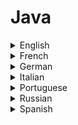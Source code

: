 # Java

<details>
  <summary>English</summary>
  
  ### Materials
- [W3Schools](https://www.w3schools.com/java/default.asp)
- [Awesome-Java](https://github.com/akullpp/awesome-java)
- [Awesome Java](http://java-lang.github.io/awesome-java/)
- [Learn Java Online](https://www.learnjavaonline.org/)
- [Codecademy](https://www.codecademy.com/learn/learn-java)
- [Edx](https://www.edx.org/course/learn-to-program-in-java-1)
- [Java Tutorial for Beginners](https://www.udemy.com/java-tutorial/)
- [Geeks for Geeks](https://www.geeksforgeeks.org/java-how-to-start-learning-java/)
- [Java 101](https://www.javaworld.com/article/2076075/learn-java/core-java-learn-java-from-the-ground-up.html)
- [Programiz](https://www.programiz.com/java-programming)
- [Java Programming Basics](https://www.udacity.com/course/java-programming-basics--ud282)
- [Tutorialspoint](https://www.tutorialspoint.com/java/)
- [Sololearn](https://www.sololearn.com/Course/Java/)
- [IBM Java Intro](https://www.ibm.com/developerworks/java/tutorials/j-introtojava1/index.html)
- [Java for Beginners](https://beginnersbook.com/java-tutorial-for-beginners-with-examples/)
- [Java 8 Tutorial](https://howtodoinjava.com/java-8-tutorial/)
- [Guru 99](https://www.guru99.com/java-tutorial.html)
- [Java in 21 days](https://www.cs.cmu.edu/afs/cs.cmu.edu/user/gchen/www/download/java/LearnJava.pdf)
- [Javatpoint](https://www.javatpoint.com/java-tutorial)
- [Reddit](https://www.reddit.com/r/learnjava/)
- [C4learn](http://www.c4learn.com/javaprogramming/)
- [Home and Learn](https://www.homeandlearn.co.uk/java/java.html)
- [Fresh 2 Fresh](https://fresh2refresh.com/java-tutorial/)
- [Wikiversity](https://en.wikiversity.org/wiki/Learning_Java)
- [Wikipedia](https://en.wikipedia.org/wiki/Java_(programming_language))
- [Java Beginners](https://www.androidauthority.com/java-tutorial-beginners-2-582147/)
- [Princeton Java](https://introcs.cs.princeton.edu/java/home/)
- [Learn X in Y minutes](https://learnxinyminutes.com/docs/java/)
- [Java in One Day](http://www.paradise.caltech.edu/cook/Workshop/Java/Overview.html)
- [Java Source Codes](https://www.programmingsimplified.com/java-source-codes)
- [Data-flair](https://data-flair.training/blogs/java-tutorial/)
- [Java Lessons](https://github.com/mafudge/LearnJava)
- [Java in 30 minutes](https://www.youtube.com/watch?v=WPvGqX-TXP0)
- [Java Full Course](https://www.youtube.com/watch?v=grEKMHGYyns)
- [The New Boston](https://www.youtube.com/watch?v=Hl-zzrqQoSE&amp;list=PLFE2CE09D83EE3E28)
- [Advanced Java](http://enos.itcollege.ee/~jpoial/allalaadimised/reading/Advanced-java.pdf)
- [Java for Beginners](http://staff.um.edu.mt/__data/assets/pdf_file/0010/57169/jn.pdf)
- [Introduction to Programming using Java](https://math.hws.edu/eck/cs124/downloads/javanotes6-linked.pdf)
- [Java Basics](https://www.cs.usfca.edu/~parrt/doc/java/JavaBasics-notes.pdf)
- [Java Programming Basics](http://www.mhhe.com/engcs/compsci/wu2/information/olc/pdf/powerpoint/ppt_ch2.pdf)
- [Java with 101 Examples](https://www.cp.eng.chula.ac.th/books/wp-content/uploads/sites/5/2018/01/java101.pdf)
- [Programming in Java](https://www.cl.cam.ac.uk/teaching/2006/ProgJava/java.pdf)
- [Thinking in Java](http://vergil.chemistry.gatech.edu/resources/programming/pdf/TIJ2.pdf)
- [Intro to Java](https://www.cs.drexel.edu/~spiros/teaching/java.pdf)
- [Java SE6](http://miageprojet2.unice.fr/@api/deki/files/1384/=D61748GC11_EP.pdf)
- [Java Lecture 1](http://www.cs.columbia.edu/~boyaci/courses/w3101_spring_09/Java_Lecture_1.pdf)
- [Java Guide](https://bbarrettchs.weebly.com/uploads/3/7/7/8/37782575/lvp_java_text.pdf)
- [Multithreaded Programming](http://www.buyya.com/java/Chapter14.pdf)
- [Java Tutorial - For Beginners](https://www.youtube.com/watch?v=Yv_4RXyLjL8&ab_channel=TechWithTim)
- [Java Tutorials and Interview Questions](https://boldcoder.blogspot.com)
</details>

<details>
  <summary>French</summary>
  
  ### Materials
- [OpenClassRooms](https://openclassrooms.com/fr/courses/26832-apprenez-a-programmer-en-java)
- [Developpez Java](https://jmdoudoux.developpez.com/cours/developpons/java/)
- [Java les Bases](http://igm.univ-mlv.fr/~duris/JAVA/IR1/JavaLesBases.pdf)
- [Java Bases du Langage](https://fr.wikibooks.org/wiki/Programmation_Java/Bases_du_langage)
- [Livret Java](https://www.emse.fr/~picard/cours/1A/java/livretJava.pdf)
- [Apprendre Java](https://www.ukonline.be/cours/java/apprendre-java)
- [Java](https://fr.wikiversity.org/wiki/Java)
- [Cours Java](http://webpages.lss.supelec.fr/perso/hugues.mounier/Teaching/Java_files/JCours/polyBasesJavaHM.pdf)
</details>

<details>
  <summary>German</summary>
  
  ### Materials
- [Java-Programmieren](http://www.java-programmieren.com/)
- [Java Tutorial](http://www.gailer-net.de/tutorials/java/java-toc.html)
- [Grundlagen der Programmierung](https://www4.fh-swf.de/media/java.pdf)
- [Java 7](https://www.uni-trier.de/fileadmin/urt/doku/java/v70/Java7.pdf)
- [Grafikprogrammierung](http://www.ips.tu-braunschweig.de/struckmann/prog12/grafik.pdf)
- [Objektorientierte](http://www.ips.tu-braunschweig.de/struckmann/prog12/objekt.pdf)
</details>

<details>
  <summary>Italian</summary>
  
  ### Materials
- [Guida Java](https://www.html.it/guide/guida-java/)
- [Introduzione al linguaggio Java](http://pages.di.unipi.it/milazzo/teaching/AA1314-ProgJava/slides/2-Intro-Java.pdf)
- [Programmare in Java](http://vecchio.iet.unipi.it/programmazione-avanzata/files/2015/10/VolumeI.pdf)
- [Java Pratico](https://www.webmasterpoint.org/programmazione/java/java-pratico/)
- [Manuale Pratico di Java](http://www.brescianet.com/appunti/riservata/ManualePraticoJava.pdf)
- [Programmazione di Base](http://www.isib.cnr.it/Paolo.Bison/didattica/corsojava/javabookA.pdf)
- [Corso Java](https://www.quellidiinformatica.org/upload/49/0/CorsoJava.pdf)
- [Linguaggio Java](https://users.dimi.uniud.it/~demis.ballis/java-slides.pdf)
- [Panoramica su Java](http://www.diit.unict.it/users/alongheu/lingtlc/aa1011/lezione03_introjava.pdf)
- [Java Swing](http://www.agentgroup.unimore.it/Zambonelli/didattica/reti/Java/JavaSwing.pdf)
- [Thread in Java](http://www.apogeonline.com/2006/libri/88-503-2397-2/ebook/pdf/2397_Cap18.pdf)
</details>

<details>
  <summary>Portuguese</summary>
  
  ### Materials
- [Guia Completo de Java](https://www.devmedia.com.br/guia/linguagem-java/38169)
- [Curso de Java](https://www.programacaoprogressiva.net/2012/08/curso-de-java.html)
- [Programação Java](https://www.dm.ufscar.br/profs/waldeck/curso/java/)
- [Curso de Programação em Java](http://portaldoprofessor.mec.gov.br/storage/materiais/0000014210.pdf)
- [Programação em Java](http://www.faeterj-rio.edu.br/downloads/bbv/0031.pdf)
- [Curso de Java](https://excript.com/curso-de-java.html)
- [Curso ITA](https://www.coursera.org/learn/orientacao-a-objetos-com-java)
- [Java e Orientação a Objetos](https://www.caelum.com.br/download/caelum-java-objetos-fj11.pdf)
- [Tutorial Java](http://www.ic.unicamp.br/~cmrubira/JAVATUT14PDF.pdf)
- [Java Web](http://homepage.ufp.pt/lmbg/textos/java_intro.pdf)
</details>

<details>
  <summary>Russian</summary>
  
  ### Materials
- [Metanit](https://metanit.com/java/tutorial/)
- [Academic](https://dic.academic.ru/dic.nsf/ruwiki/1219341)
- [Operatory Java](http://www.internet-technologies.ru/articles/operatory-java.html)
- [Cyclowiki](http://cyclowiki.org/wiki/Java)
- [Javabasic](http://java-online.ru/java-basic.xhtml)
- [Helloworld.ru](http://www.helloworld.ru/texts/comp/lang/java/java/03.htm)
- [Wikiznanie](http://www.wikiznanie.ru/wp/index.php/Java)
</details>

<details>
  <summary>Spanish</summary>
  
  ### Materials
- [Curso de Java Básico](https://codigofacilito.com/cursos/JAVA)
- [Wikibooks](https://es.wikibooks.org/wiki/Programaci%C3%B3n_en_Java)
- [Programación en el lenguaje Java](http://www.sc.ehu.es/sbweb/fisica/cursoJava/Intro.htm)
- [Java Resources](https://users.dcc.uchile.cl/~lmateu/Java/)
- [Introducción a la programación con Java](http://vios.dc.fi.udc.es/tp/ficheiros/java08.pdf)
- [Java Avanzado](http://www.jtech.ua.es/j2ee/publico/lja-2012-13/wholesite.pdf)
- [Ejercicios de Programación en Java](http://www.eduinnova.es/monografias2011/ene2011/java.pdf)
- [Java Web](http://www.cua.uam.mx/pdfs/revistas_electronicas/libros-electronicos/2017/java/Java.pdf)
- [Programación Estructurada en Java](https://www.tlm.unavarra.es/pluginfile.php/25152/mod_resource/content/0/apuntes_java.pdf)
</details>
